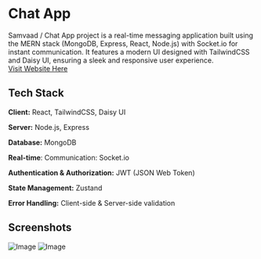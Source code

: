 
# Chat App

Samvaad / Chat App project is a real-time messaging application built using the MERN stack (MongoDB, Express, React, Node.js) with Socket.io for instant communication. It features a modern UI designed with TailwindCSS and Daisy UI, ensuring a sleek and responsive user experience.
<br>
[Visit Website Here](https://chat-app-3-zw9q.onrender.com)

## Tech Stack

**Client:** React, TailwindCSS, Daisy UI

**Server:** Node.js, Express

**Database:** MongoDB

**Real-time**: Communication: Socket.io

**Authentication & Authorization:** JWT (JSON Web Token)

**State Management:** Zustand

**Error Handling:** Client-side & Server-side validation


## Screenshots

![Image](https://github.com/user-attachments/assets/5e459de9-5a4b-4a03-9db5-627ca350b655)
![Image](https://github.com/user-attachments/assets/872d339b-a67e-4c3e-a8cd-2c55a570ce5e)
